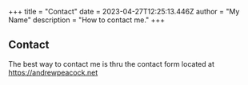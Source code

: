 +++
title = "Contact"
date = 2023-04-27T12:25:13.446Z
author = "My Name"
description = "How to contact me."
+++

## Contact

The best way to contact me is thru the contact form located at https://andrewpeacock.net